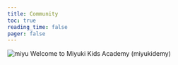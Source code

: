 ```yaml
---
title: Community
toc: true
reading_time: false
pager: false
---
```


![miyu](https://zulyazqall.github.io/miyu/images/miyu-logo.png)
Welcome to Miyuki Kids Academy (miyukidemy)
